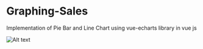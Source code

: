 # Graphing-Sales
Implementation of Pie Bar and Line Chart using vue-echarts library in vue js

![Alt text](https://github.com/Abhi1279/Graphing-Sales/blob/main/assets/image.png?raw=true)



